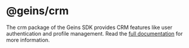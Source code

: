 # @geins/crm

The crm package of the Geins SDK provides CRM features like user authentication and profile management.
Read the [full documentation](https://sdk.geins.dev/packages/crm/) for more information.
